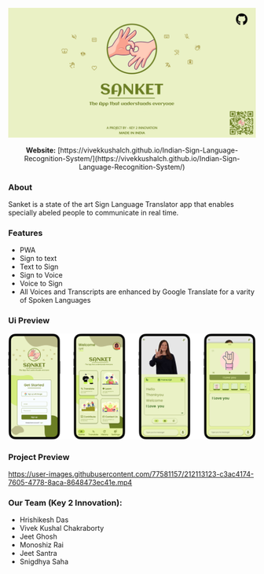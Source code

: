 <p align="center">
  <img src="https://raw.githubusercontent.com/vivekkushalch/Indian-Sign-Language-Recognition-System/main/assets/img/sanket_readme_banner.jpg" alt="drawing" width="600"/>
</p>
<p align="center">
<b>Website:</b>
[https://vivekkushalch.github.io/Indian-Sign-Language-Recognition-System/](https://vivekkushalch.github.io/Indian-Sign-Language-Recognition-System/)
</p>

### About
Sanket is a state of the art Sign Language Translator app that enables specially abeled people to communicate in real time.

### Features
- PWA
- Sign to text
- Text to Sign
- Sign to Voice
- Voice to Sign
- All Voices and Transcripts are enhanced by Google Translate for a varity of Spoken Languages

### Ui Preview
<p align="center">
  <img src="https://raw.githubusercontent.com/vivekkushalch/Indian-Sign-Language-Recognition-System/main/assets/img/sanket_ui_preview.png" alt="drawing" width="600"/>
</p>


### Project Preview
https://user-images.githubusercontent.com/77581157/212113123-c3ac4174-7605-4778-8aca-8648473ec41e.mp4


### Our Team (Key 2 Innovation):
- Hrishikesh Das
- Vivek Kushal Chakraborty
- Jeet Ghosh
- Monoshiz Rai
- Jeet Santra
- Snigdhya Saha
